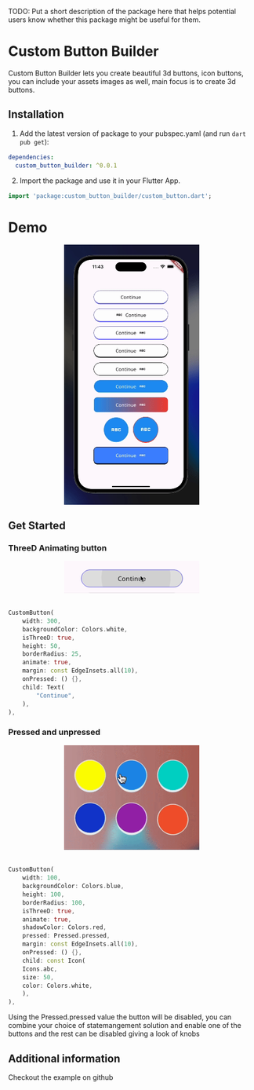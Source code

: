 <!--
This README describes the package. If you publish this package to pub.dev,
this README's contents appear on the landing page for your package.

For information about how to write a good package README, see the guide for
[writing package pages](https://dart.dev/guides/libraries/writing-package-pages).

For general information about developing packages, see the Dart guide for
[creating packages](https://dart.dev/guides/libraries/create-library-packages)
and the Flutter guide for
[developing packages and plugins](https://flutter.dev/developing-packages).
-->

TODO: Put a short description of the package here that helps potential users
know whether this package might be useful for them.
# Custom Button Builder

Custom Button Builder lets you create beautiful 3d buttons, icon buttons, you can include your assets images as well, main focus is to create 3d buttons.

## Installation
1. Add the latest version of package to your pubspec.yaml (and run `dart pub get`):
```yaml
dependencies:
  custom_button_builder: ^0.0.1
```
2. Import the package and use it in your Flutter App.
```dart
import 'package:custom_button_builder/custom_button.dart';
```
# Demo
<img src='https://raw.githubusercontent.com/high-coder/public_images/main/images/buttons.gif' width=276px style="display:block; margin-left:auto;margin-right:auto;">

## Get Started
### ThreeD Animating button

<img src='https://raw.githubusercontent.com/high-coder/public_images/main/images/button1.gif' width=276px style="display:block; margin-left:auto;margin-right:auto;"/>
<br/>


```dart
CustomButton(
    width: 300,
    backgroundColor: Colors.white,
    isThreeD: true,
    height: 50,
    borderRadius: 25,
    animate: true,
    margin: const EdgeInsets.all(10),
    onPressed: () {},
    child: Text(
        "Continue",
    ),
),
```

### Pressed and unpressed

<img src='https://github.com/high-coder/public_images/blob/main/images/pressed_buttons.gif?raw=true' width=276px style="display:block; margin-left:auto;margin-right:auto;"/>
<br/>

```dart
CustomButton(
    width: 100,
    backgroundColor: Colors.blue,
    height: 100,
    borderRadius: 100,
    isThreeD: true,
    animate: true,
    shadowColor: Colors.red,
    pressed: Pressed.pressed,
    margin: const EdgeInsets.all(10),
    onPressed: () {},
    child: const Icon(
    Icons.abc,
    size: 50,
    color: Colors.white,
    ),
),
```

Using the Pressed.pressed value the button will be disabled, you can combine your choice of statemangement solution and enable one of the buttons and the rest can be disabled giving a look of knobs



## Additional information
Checkout the example on github
